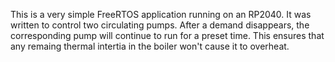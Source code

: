 This is a very simple FreeRTOS application running on an RP2040.
It was written to control two circulating pumps. 
After a demand disappears, the corresponding pump will continue to run for a preset time.
This ensures that any remaing thermal intertia in the boiler won't cause it to overheat.


